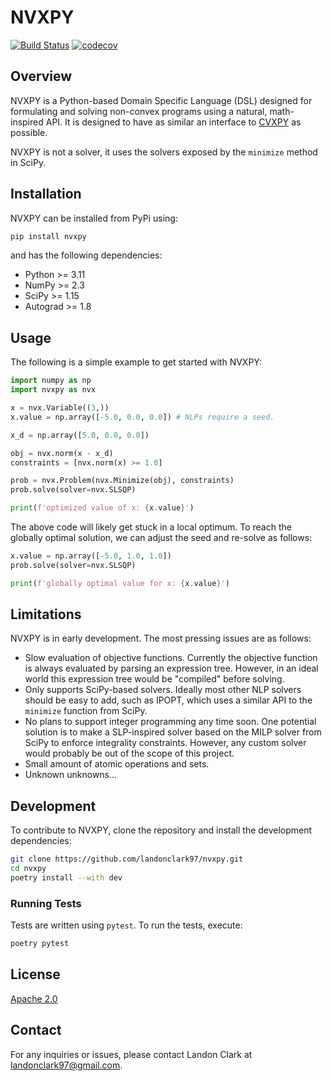 # NVXPY

[![Build Status](https://github.com/landonclark97/nvxpy/actions/workflows/test.yml/badge.svg)](https://github.com/landonclark97/nvxpy/actions)
[![codecov](https://codecov.io/gh/landonclark97/nvxpy/branch/main/graph/badge.svg)](https://codecov.io/gh/landonclark97/nvxpy)

## Overview

NVXPY is a Python-based Domain Specific Language (DSL) designed for formulating and solving non-convex programs using a natural, math-inspired API. It is designed to have as similar an interface to [CVXPY](https://github.com/cvxpy/cvxpy) as possible.

NVXPY is not a solver, it uses the solvers exposed by the `minimize` method in SciPy.


## Installation

NVXPY can be installed from PyPi using:

```bash
pip install nvxpy
```

and has the following dependencies:

* Python >= 3.11
* NumPy >= 2.3
* SciPy >= 1.15
* Autograd >= 1.8

## Usage

The following is a simple example to get started with NVXPY:

```python
import numpy as np
import nvxpy as nvx

x = nvx.Variable((3,))
x.value = np.array([-5.0, 0.0, 0.0]) # NLPs require a seed.

x_d = np.array([5.0, 0.0, 0.0])

obj = nvx.norm(x - x_d)
constraints = [nvx.norm(x) >= 1.0]

prob = nvx.Problem(nvx.Minimize(obj), constraints)
prob.solve(solver=nvx.SLSQP)

print(f'optimized value of x: {x.value}')
```

The above code will likely get stuck in a local optimum. To reach the globally optimal solution, we can adjust the seed and re-solve as follows:

```python
x.value = np.array([-5.0, 1.0, 1.0])
prob.solve(solver=nvx.SLSQP)

print(f'globally optimal value for x: {x.value}')
```


## Limitations

NVXPY is in early development. The most pressing issues are as follows:

* Slow evaluation of objective functions. Currently the objective function is always evaluated by parsing an expression tree. However, in an ideal world this expression tree would be "compiled" before solving.
* Only supports SciPy-based solvers. Ideally most other NLP solvers should be easy to add, such as IPOPT, which uses a similar API to the `minimize` function from SciPy.
* No plans to support integer programming any time soon. One potential solution is to make a SLP-inspired solver based on the MILP solver from SciPy to enforce integrality constraints. However, any custom solver would probably be out of the scope of this project.
* Small amount of atomic operations and sets.
* Unknown unknowns...


## Development

To contribute to NVXPY, clone the repository and install the development dependencies:

```bash
git clone https://github.com/landonclark97/nvxpy.git
cd nvxpy
poetry install --with dev
```

### Running Tests

Tests are written using `pytest`. To run the tests, execute:

```bash
poetry pytest
```

## License

[Apache 2.0](LICENSE)

## Contact

For any inquiries or issues, please contact Landon Clark at [landonclark97@gmail.com](mailto:landonclark97@gmail.com).
